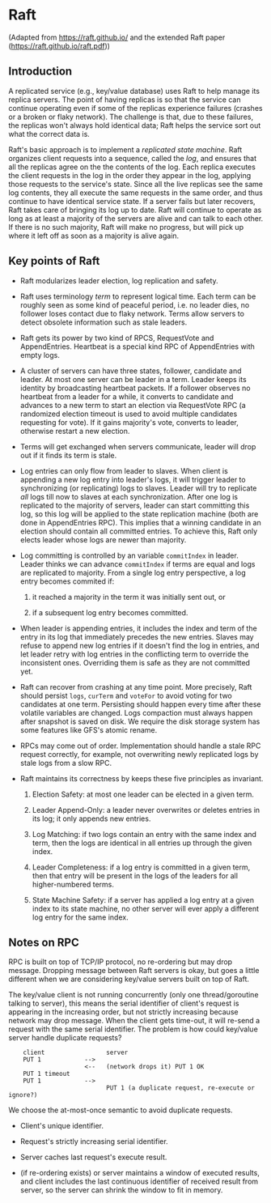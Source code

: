 # Raft 
(Adapted from https://raft.github.io/ and the extended Raft paper (https://raft.github.io/raft.pdf))

## Introduction 

A replicated service (e.g., key/value database) uses Raft to help manage its replica servers. The point of having replicas is so that the service can continue operating even if some of the replicas experience failures (crashes or a broken or flaky network). The challenge is that, due to these failures, the replicas won't always hold identical data; Raft helps the service sort out what the correct data is.

Raft's basic approach is to implement a *replicated state machine*. Raft organizes client requests into a sequence, called the *log*, and ensures that all the replicas agree on the the contents of the log. Each replica executes the client requests in the log in the order they appear in the log, applying those requests to the service's state. Since all the live replicas see the same log contents, they all execute the same requests in the same order, and thus continue to have identical service state. If a server fails but later recovers, Raft takes care of bringing its log up to date. Raft will continue to operate as long as at least a majority of the servers are alive and can talk to each other. If there is no such majority, Raft will make no progress, but will pick up where it left off as soon as a majority is alive again. 

## Key points of Raft

* Raft modularizes leader election, log replication and safety.

* Raft uses terminology *term* to represent logical time. Each term can be roughly seen as some kind of peaceful period, i.e. no leader dies, no follower loses contact due to flaky network. Terms allow servers to detect obsolete information such as stale leaders. 

* Raft gets its power by two kind of RPCS, RequestVote and AppendEntries. Heartbeat is a special kind RPC of AppendEntries with empty logs.

* A cluster of servers can have three states, follower, candidate and leader. At most one server can be leader in a term. Leader keeps its identity by broadcasting heartbeat packets. If a follower observes no heartbeat from a leader for a while, it converts to candidate and advances to a new term to start an election via RequestVote RPC (a randomized election timeout is used to avoid multiple candidates requesting for vote). If it gains majority's vote, converts to leader, otherwise restart a new election.

* Terms will get exchanged when servers communicate, leader will drop out if it finds its term is stale.

* Log entries can only flow from leader to slaves. When client is appending a new log entry into leader's logs, it will trigger leader to synchronizing (or replicating) logs to slaves. Leader will try to replicate *all* logs till now to slaves at each synchronization. After one log is replicated to the majority of servers, leader can start committing this log, so this log will be applied to the state replication machine (both are done in AppendEntries RPC). This implies that a winning candidate in an election should contain all committed entries. To achieve this, Raft only elects leader whose logs are newer than majority.

* Log committing is controlled by an variable `commitIndex` in leader. Leader thinks we can advance `commitIndex` if terms are equal and logs are replicated to majority. From a single log entry perspective, a log entry becomes commited if:

  1) it reached a majority in the term it was initially sent out, or

  2) if a subsequent log entry becomes committed.

* When leader is appending entries, it includes the index and term of the entry in its log that immediately precedes the new entries. Slaves may refuse to append new log entries if it doesn't find the log in entries, and let leader retry with log entries in the conflicting term to override the inconsistent ones. Overriding them is safe as they are not committed yet.

* Raft can recover from crashing at any time point. More precisely, Raft should persist `logs`, `curTerm` and `voteFor` to avoid voting for two candidates at one term. Persisting should happen every time after these volatile variables are changed. Logs compaction must always happen after snapshot is saved on disk. We require the disk storage system has some features like GFS's atomic rename.

* RPCs may come out of order. Implementation should handle a stale RPC request correctly, for example, not overwriting newly replicated logs by stale logs from a slow RPC.

* Raft maintains its correctness by keeps these five principles as invariant.

  1) Election Safety: at most one leader can be elected in a given term.

  2) Leader Append-Only: a leader never overwrites or deletes entries in its log; it only appends new entries.

  3) Log Matching: if two logs contain an entry with the same index and term, then the logs are identical in all entries up through the given index.

  4) Leader Completeness: if a log entry is committed in a given term, then that entry will be present in the logs of the leaders for all higher-numbered terms.

  5) State Machine Safety: if a server has applied a log entry at a given index to its state machine, no other server will ever apply a different log entry for the same index.

## Notes on RPC

RPC is built on top of TCP/IP protocol, no re-ordering but may drop message. Dropping message between Raft servers is okay, but goes a little different when we are considering key/value servers built on top of Raft.

The key/value client is not running concurrently (only one thread/goroutine talking to server), this means the serial identifier of client's request is appearing in the increasing order, but not strictly increasing because network may drop message. When the client gets time-out, it will re-send a request with the same serial identifier. The problem is how could key/value server handle duplicate requests?

        client                 server
        PUT 1            -->
                         <--   (network drops it) PUT 1 OK
        PUT 1 timeout
        PUT 1            -->
                               PUT 1 (a duplicate request, re-execute or ignore?)

We choose the at-most-once semantic to avoid duplicate requests.

* Client's unique identifier.

* Request's strictly increasing serial identifier.

* Server caches last request's execute result.

* (if re-ordering exists) or server maintains a window of executed results, and client includes the last continuous identifier of received result from server, so the server can shrink the window to fit in memory.
